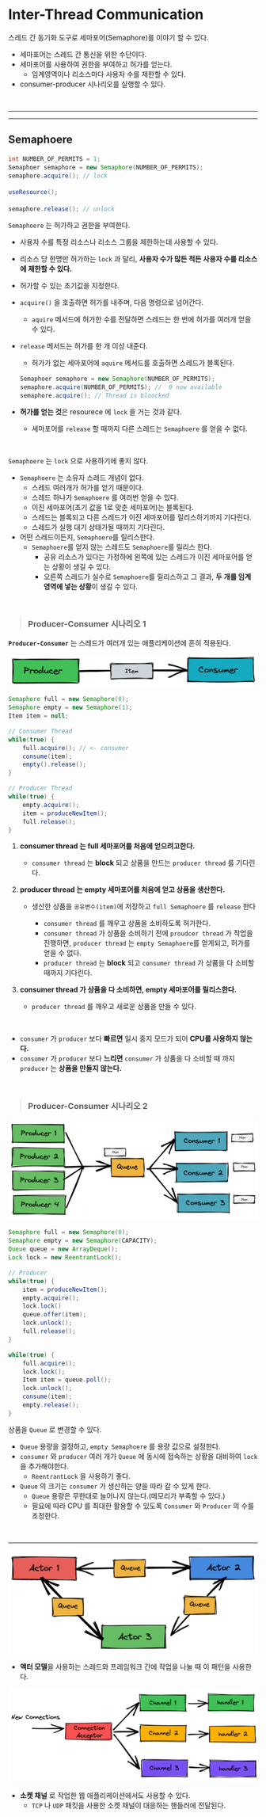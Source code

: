 # **Inter-Thread Communication**

스레드 간 동기화 도구로 세마포어(Semaphore)를 이야기 할 수 있다.

- 세마포어는 스레드 간 통신을 위한 수단이다.
- 세마포어를 사용하여 권한을 부여하고 허가를 얻는다.
  - 임계영역이나 리소스마다 사용자 수를 제한할 수 있다.
- consumer-producer 시나리오를 실행할 수 있다.

<br><hr><hr>

## **Semaphoere**

```java
int NUMBER_OF_PERMITS = 1;
Semaphoer semaphore = new Semaphore(NUMBER_OF_PERMITS);
semaphore.acquire(); // lock

useResource();

semaphore.release(); // unlock
```

`Semaphoere` 는 허가하고 권한을 부여한다.

- 사용자 수를 특정 리소스나 리소스 그룹을 제한하는데 사용할 수 있다.
- 리소스 당 한명만 허가하는 `lock` 과 달리, **사용자 수가 많든 적든 사용자 수를 리소스에 제한할 수 있다.**
- 허가할 수 있는 초기값을 지정한다.
- `acquire()` 을 호출하면 허가를 내주며, 다음 명령으로 넘어간다.
  - `aquire` 메서드에 허가한 수를 전달하면 스레드는 한 번에 허가를 여러개 얻을 수 있다.
- `release` 메서드는 허가를 한 개 이상 내준다.
  - 허가가 없는 세마포어에 `aquire` 메서드를 호출하면 스레드가 블록된다.

  ```java
  Semaphoer semaphore = new Semaphore(NUMBER_OF_PERMITS);
  semaphore.acquire(NUMBER_OF_PERMITS); //  0 now available
  semaphore.acquire(); // Thread is bloocked
  ```

- **허가를 얻는 것**은 resourece 에 `lock` 을 거는 것과 같다.
  - 세마포어를 `release` 할 때까지 다른 스레드는 `Semaphoere` 를 얻을 수 없다.

<br>

`Semaphoere` 는 `lock` 으로 사용하기에 좋지 않다.

- `Semaphoere` 는 소유자 스레드 개념이 없다.
  - 스레드 여러개가 허가를 얻기 때문이다.
  - 스레드 하나가 `Semaphoere` 를 여러번 얻을 수 있다.
  - 이진 세마포어(초기 값을 1로 맞춘 세마포어)는 블록된다.
  - 스레드는 블록되고 다른 스레드가 이진 세마포어를 릴리스하기까지 기다린다.
  - 스레드가 실행 대기 상태가될 때까지 기다린다.
- 어떤 스레드이든지, `Semaphoere`를 릴리스한다.
  - `Semaphoere`를 얻지 않는 스레드도 `Semaphoere`를 릴리스 한다.
    - 공유 리소스가 있다는 가정하에 왼쪽에 있는 스레드가 이진 세마포어를 얻는 상황이 생길 수 있다.
    - 오른쪽 스레드가 실수로 `Semaphoere`를 릴리스하고 그 결과, **두 개를 임계 영역에 넣는 상황**이 생길 수 있다.

<br>

> ### **Producer-Consumer 시나리오 1**

**`Producer-Consumer`** 는 스레드가 여러개 있는 애플리케이션에 흔히 적용된다.

![SingleProducerAndConsumer.png](/img/SingleProducerAndConsumer.png)

```java
Semaphore full = new Semaphore(0);
Semaphore empty = new Semaphore(1);
Item item = null;
```

```java
// Consumer Thread
while(true) {
    full.acquire(); // <- consumer
    consume(item);
    empty().release();
}
```

```java
// Producer Thread
while(true) {
    empty.acquire();
    item = produceNewItem();
    full.release();
}
```

1. **consumer thread 는 full 세마포어를 처음에 얻으려고한다.**

    - `consumer thread` 는 **block** 되고 상품을 만드는 `producer thread` 를 기다린다.

2. **producer thread 는 empty 세마포어를 처음에 얻고 상품을 생산한다.**

    - 생산한 상품을 `공유변수(item)`에 저장하고 `full Semaphoere` 를 `release` 한다

        - `consumer thread` 를 깨우고 상품을 소비하도록 허가한다.
        - `consumer thread` 가 상품을 소비하기 전에 `proudcer thread` 가 작업을 진행하면, `producer thread` 는 `empty Semaphoere`를 얻게되고, 허가를 얻을 수 없다.
        - `producer thread` 는 **block** 되고 `consumer thread` 가 상품을 다 소비할 때까지 기다린다.

3. **consumer thread 가 상품을 다 소비하면, empty 세마포어를 릴리스한다.**

    - `producer thread` 를 깨우고 새로운 상품을 만들 수 있다.

<br>

- `consumer` 가 `producer` 보다 **빠르면** 일시 중지 모드가 되어 **CPU를 사용하지 않는다.**
- `consumer` 가 `producer` 보다 **느리면** `consumer` 가 상품을 다 소비할 때 까지 `producer` 는 **상품을 만들지 않는다.**

<br>

> ### **Producer-Consumer 시나리오 2**

![MultipleProducersAndConsumers.png](/img/MultipleProducersAndConsumers.png)

```java
Semaphore full = new Semaphore(0);
Semaphore empty = new Semaphore(CAPACITY);
Queue queue = new ArrayDeque();
Lock lock = new ReentrantLock();
```

```java
// Producer
while(true) {
    item = produceNewItem();
    empty.acquire();
    lock.lock()
    queue.offer(item);
    lock.unlock();
    full.release();
}
```

```java
while(true) {
    full.acquire();
    lock.lock();
    Item item = queue.poll();
    lock.unlock();
    consume(item);
    empty.release();
}
```

상품을 `Queue` 로 변경할 수 있다.

- `Queue` 용량을 결정하고, `empty Semaphoere` 를 용량 값으로 설정한다.
- `consumer` 와 `producer` 여러 개가 `Queue` 에 동시에 접속하는 상황을 대비하여 `lock` 을 추가해야한다.
  - `ReentrantLock` 을 사용하기 좋다.
- `Queue` 의 크기는 `consumer` 가 생산하는 양을 따라 갈 수 있게 한다.
  - `Queue` 용량은 무한대로 늘어나지 않는다.(메모리가 부족할 수 있다.)
  - 필요에 따라 CPU 를 최대한 활용할 수 있도록 `Consumer` 와 `Producer` 의 수를 조정한다.

<br><hr>

![ActorModelWithSemaphore.png](/img/ActorModelWithSemaphore.png)

- **액터 모델**을 사용하는 스레드와 프레임워크 간에 작업을 나눌 때 이 패턴을 사용한다.

![SocketChanelWithSemaphore.png](/img/SocketChanelWithSemaphore.png)

- **소켓 채널** 로 작업한 웹 애플리케이션에서도 사용할 수 있다.
  - `TCP` 나 `UDP` 패킷을 사용한 소켓 채널이 대응하는 핸들러에 전달된다.
